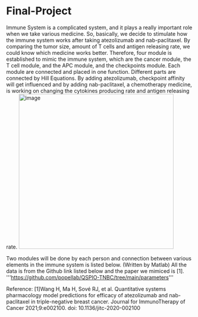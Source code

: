 # Final-Project
Immune System is a complicated system, and it plays a really important role when we take various medicine. 
So, basically, we decide to stimulate how the immune system works after taking atezolizumab and nab-paclitaxel. 
By comparing the tumor size, amount of T cells and antigen releasing rate, we could know which medicine works better. 
Therefore, four module is established to mimic the immune system, which are the cancer module, 
the T cell module, and the APC module, and the checkpoints module. Each module are connected and 
placed in one function. Different parts are connected by Hill Equations. By adding atezolizumab, checkpoint affinity will get influenced
and by adding nab-paclitaxel, a chemotherapy medicine, is working on changing the cytokines producing rate and antigen releasing rate. 
<img width="416" alt="image" src="https://user-images.githubusercontent.com/113488305/208579336-ab3b3703-06dc-4bfc-9fc3-db920dbb22f5.png">

Two modules will be done by each person and connection between various elements in the immune system is listed below. 
(Written by Matlab)
All the data is from the Github link listed below and the paper we mimiced is [1].
'''https://github.com/popellab/QSPIO-TNBC/tree/main/parameters'''

Reference:
[1]Wang H, Ma H, Sové RJ, et al. Quantitative systems pharmacology model predictions for efficacy of atezolizumab and nab-paclitaxel in triple-negative breast cancer. Journal for ImmunoTherapy of Cancer 2021;9:e002100. doi: 10.1136/jitc-2020-002100
